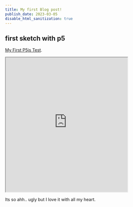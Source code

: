 ```yaml
---
title: My first Blog post!
publish_date: 2023-03-05
disable_html_sanitization: true
---
```


## first sketch with p5 ##

[My First P5js Test](https://editor.p5js.org/MeowingDavis/sketches/yGXEnxLoO "It sucks but i love it").


<iframe width="400" height="442" src="https://editor.p5js.org/MeowingDavis/full/yGXEnxLoO"></iframe>

Its so ahh.. ugly but I love it with all my heart.